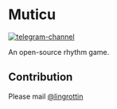# Muticu
[![telegram-channel](https://img.shields.io/badge/Telegram-Channel-blue)](https://t.me/projmutruc)

An open-source rhythm game.

## Contribution
Please mail [@lingrottin](mailto://ellistwooten8269@outlook.com)